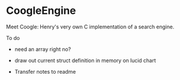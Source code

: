 # CoogleEngine
Meet Coogle: Henry's very own C implementation of a search engine.


To do 
* need an array right no?
* draw out current struct definition in memory on lucid chart 

* Transfer notes to readme 

